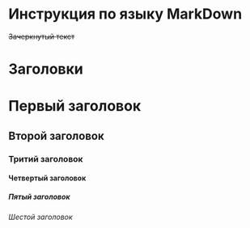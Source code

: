 # Инструкция по языку MarkDown
~~Зачеркнутый текст~~
# Заголовки

# Первый заголовок
## Второй заголовок
### Тритий заголовок 
#### Четвертый заголовок
##### Пятый заголовок
###### Шестой заголовок